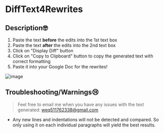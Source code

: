 # DiffText4Rewrites

## Description🤓
1. Paste the text **before** the edits into the 1st text box
2. Paste the text **after** the edits into the 2nd text box
3. Click on "Display Diff" button
4. Click on "Copy to Clipboard" button to copy the generated text with correct formatting
5. Paste it into your Google Doc for the rewrites!

<!-- ![image](img\demo.png) -->
![image](..\img\demo.png?raw=true)
## Troubleshooting/Warnings😢
> Feel free to email me when you have any issues with the text generated: weq511762338@gmail.com
- Any new lines and indentations will not be detected and compared. So only using it on each individual paragraphs will yield the best results.
